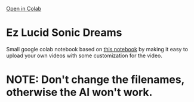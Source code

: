 [Open in Colab](https://colab.research.google.com/drive/1ac6dwGUJGQ75YzfZmyNZ4KKncFdFyAV7)

# Ez Lucid Sonic Dreams

Small google colab notebook based on [this notebook](https://colab.research.google.com/drive/1Y5i50xSFIuN3V4Md8TB30_GOAtts7RQD?usp=sharing#scrollTo=vGvz9tH_CXrf) by making it easy to upload your own videos with some customization for the video.

# NOTE: Don't change the filenames, otherwise the AI won't work.

